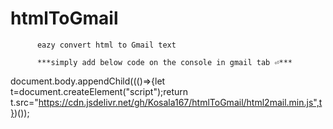 # htmlToGmail

          eazy convert html to Gmail text

          ***simply add below code on the console in gmail tab ⏎***
          
          
                                                            
document.body.appendChild((()=>{let t=document.createElement("script");return t.src="https://cdn.jsdelivr.net/gh/Kosala167/htmlToGmail/html2mail.min.js",t})());
